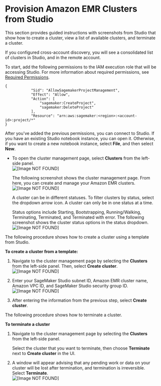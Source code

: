 # Provision Amazon EMR Clusters from Studio<a name="configure-service-catalog-templates-studio-walkthrough"></a>

This section provides guided instructions with screenshots from Studio that show how to create a cluster, view a list of available clusters, and terminate a cluster\.

If you configured cross\-account discovery, you will see a consolidated list of clusters in Studio, and in the remote account\. 

To start, add the following permissions to the IAM execution role that will be accessing Studio\. For more information about required permissions, see [Required Permissions](studio-notebooks-emr-required-permissions.md)\.

```
{
            "Sid": "AllowSagemakerProjectManagement",
            "Effect": "Allow",
            "Action": [
                "sagemaker:CreateProject",
                "sagemaker:DeleteProject"
            ],
            "Resource": "arn:aws:sagemaker:<region>:<account-id>:project/*"
}
```

After you've added the previous permissions, you can connect to Studio\. If you have an existing Studio notebook instance, you can open it\. Otherwise, if you want to create a new notebook instance, select **File**, and then select **New**\.
+ To open the cluster management page, select **Clusters** from the left\-side panel\.  
![\[Image NOT FOUND\]](http://docs.aws.amazon.com/sagemaker/latest/dg/images/cluster-left-panel.png)

  The following screenshot shows the cluster management page\. From here, you can create and manage your Amazon EMR clusters\.  
![\[Image NOT FOUND\]](http://docs.aws.amazon.com/sagemaker/latest/dg/images/cluster-management-page.png)

  A cluster can be in different statuses\. To filter clusters by status, select the dropdown arrow icon\. A cluster can only be in one status at a time\.

  Status options include Starting, Bootstrapping, Running/Walking, Terminating, Terminated, and Terminated with error\. The following screenshot shows the cluster status options in the status dropdown\.   
![\[Image NOT FOUND\]](http://docs.aws.amazon.com/sagemaker/latest/dg/images/cluster-filter-by-status.png)

The following procedure shows how to create a cluster using a template from Studio\.

**To create a cluster from a template:**

1. Navigate to the cluster management page by selecting the **Clusters** from the left\-side panel\. Then, select **Create cluster**\.  
![\[Image NOT FOUND\]](http://docs.aws.amazon.com/sagemaker/latest/dg/images/emr-create-cluster.png)

1. Enter your SageMaker Studio subnet ID, Amazon EMR cluster name, Amazon VPC ID, and SageMaker Studio security group ID\.  
![\[Image NOT FOUND\]](http://docs.aws.amazon.com/sagemaker/latest/dg/images/emr-create-cluster-details.png)

1. After entering the information from the previous step, select **Create cluster**\.

The following procedure shows how to terminate a cluster\.

**To terminate a cluster**

1. Navigate to the cluster management page by selecting the **Clusters** from the left\-side panel\.

   Select the cluster that you want to terminate, then choose **Terminate** next to **Create cluster** in the UI\. 

1. A window will appear advising that any pending work or data on your cluster will be lost after termination, and termination is irreversible\. Select **Terminate**\.  
![\[Image NOT FOUND\]](http://docs.aws.amazon.com/sagemaker/latest/dg/images/emr-cluster-terminate.png)